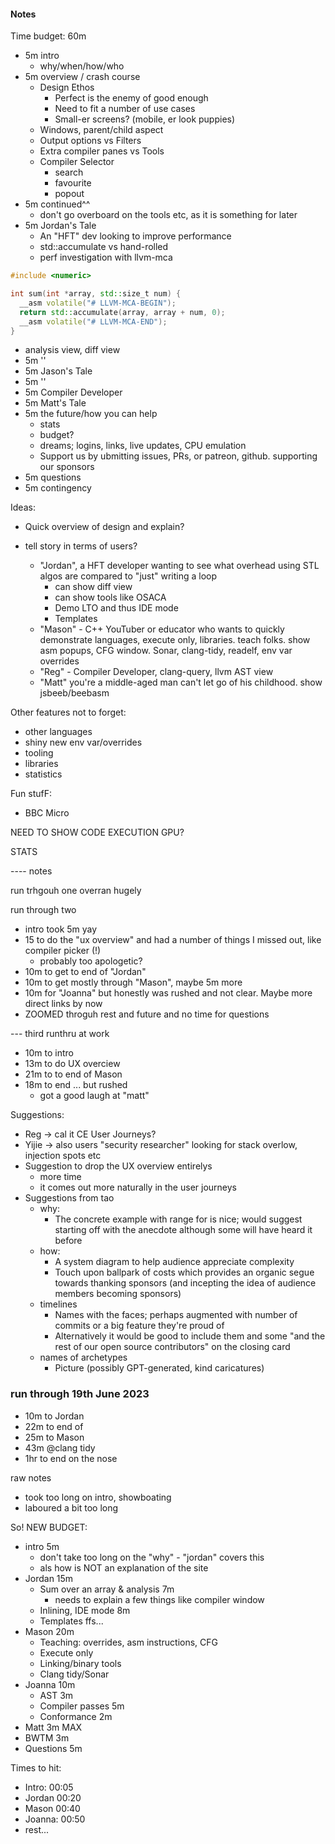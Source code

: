 #### Notes

Time budget: 60m
- 5m intro
  - why/when/how/who
- 5m overview / crash course
  - Design Ethos
    - Perfect is the enemy of good enough
    - Need to fit a number of use cases
    - Small-er screens? (mobile, er look puppies)
  - Windows, parent/child aspect
  - Output options vs Filters
  - Extra compiler panes vs Tools
  - Compiler Selector
    - search
    - favourite
    - popout
- 5m continued^^
  - don't go overboard on the tools etc, as it is something for later
- 5m Jordan's Tale
  - An "HFT" dev looking to improve performance
  - std::accumulate vs hand-rolled
  - perf investigation with llvm-mca
```c++
#include <numeric>

int sum(int *array, std::size_t num) {
  __asm volatile("# LLVM-MCA-BEGIN");
  return std::accumulate(array, array + num, 0);
  __asm volatile("# LLVM-MCA-END");
}
```
   - analysis view, diff view
- 5m ''
- 5m Jason's Tale
- 5m ''
- 5m Compiler Developer
- 5m Matt's Tale
- 5m the future/how you can help
  - stats
  - budget?
  - dreams; logins, links, live updates, CPU emulation
  - Support us by ubmitting issues, PRs, or patreon, github. supporting our sponsors
- 5m questions
- 5m contingency

Ideas:
- Quick overview of design and explain?

- tell story in terms of users?
  - "Jordan", a HFT developer wanting to see what overhead using STL algos are compared to "just" writing a loop
      - can show diff view
      - can show tools like OSACA
      - Demo LTO and thus IDE mode
      - Templates
  - "Mason" - C++ YouTuber or educator who wants to quickly demonstrate languages, execute only, libraries. teach folks. show asm popups, CFG window. Sonar, clang-tidy, readelf, env var overrides
  - "Reg" - Compiler Developer, clang-query, llvm AST view
  - "Matt" you're a middle-aged man can't let go of his childhood. show jsbeeb/beebasm

Other features not to forget:
- other languages
- shiny new env var/overrides
- tooling
- libraries
- statistics


Fun stufF:
- BBC Micro


NEED TO SHOW CODE EXECUTION
GPU?

STATS


---- notes

run trhgouh one overran hugely

run through two
- intro took 5m yay
- 15 to do the "ux overview" and had a number of things I missed out, like compiler picker (!)
  - probably too apologetic?
- 10m to get to end of "Jordan"
- 10m to get mostly through "Mason", maybe 5m more
- 10m for "Joanna" but honestly was rushed and not clear. Maybe more direct links by now
- ZOOMED throguh rest and future and no time for questions

--- third runthru at work
* 10m to intro
* 13m to do UX overciew
* 21m to to end of Mason
* 18m to end ... but rushed
  - got a good laugh at "matt"

Suggestions:
- Reg -> cal it CE User Journeys?
- Yijie -> also users "security researcher" looking for stack overlow, injection spots etc
- Suggestion to drop the UX overview entirelys
  - more time
  - it comes out more naturally in the user journeys
- Suggestions from tao
  - why:
    - The concrete example with range for is nice; would suggest starting off with the anecdote although some will have heard it before
  - how:
    - A system diagram to help audience appreciate complexity
    - Touch upon ballpark of costs which provides an organic segue towards thanking sponsors (and incepting the idea of audience members becoming sponsors)
  - timelines
    - Names with the faces; perhaps augmented with number of commits or a big feature they're proud of
    - Alternatively it would be good to include them and some "and the rest of our open source contributors" on the closing card
  - names of archetypes
    - Picture (possibly GPT-generated, kind caricatures)

### run through 19th June 2023
- 10m to Jordan
- 22m to end of 
- 25m to Mason
- 43m @clang tidy
- 1hr to end on the nose

raw notes
- took too long on intro, showboating
- laboured a bit too long 

So! NEW BUDGET:
- intro 5m
  - don't take too long on the "why" - "jordan" covers this
  - als how is NOT an explanation of the site
- Jordan 15m
  - Sum over an array & analysis 7m
    - needs to explain a few things like compiler window
  - Inlining, IDE mode 8m
  - Templates ffs...
- Mason 20m
  - Teaching: overrides, asm instructions, CFG
  - Execute only
  - Linking/binary tools
  - Clang tidy/Sonar
- Joanna 10m
  - AST 3m
  - Compiler passes 5m
  - Conformance 2m
- Matt 3m MAX
- BWTM 3m
- Questions 5m

Times to hit:
- Intro: 00:05
- Jordan 00:20
- Mason 00:40
- Joanna: 00:50
- rest...